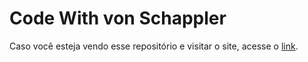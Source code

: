 # Code With von Schappler

Caso você esteja vendo esse repositório e visitar o site, acesse o [link](https://code-with-von.github.io).